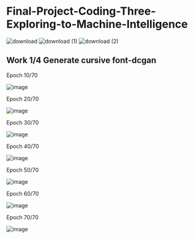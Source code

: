 # Final-Project-Coding-Three-Exploring-to-Machine-Intelligence
![download](https://github.com/luoq03/Final-Project-Coding-Three-Exploring-to-Machine-Intelligence/assets/57748663/9d0f5989-cdf7-4650-bf93-5e6ea9a5b925)
![download (1)](https://github.com/luoq03/Final-Project-Coding-Three-Exploring-to-Machine-Intelligence/assets/57748663/956dba3e-4282-4dd4-b36e-b6a4105a943f)
![download (2)](https://github.com/luoq03/Final-Project-Coding-Three-Exploring-to-Machine-Intelligence/assets/57748663/7079843c-cf96-4d35-bd23-ccf7140a74fb)

## Work 1/4 Generate cursive font-dcgan ##

Epoch 10/70

![image](https://github.com/luoq03/Final-Project-Coding-Three-Exploring-to-Machine-Intelligence/assets/57748663/d8a38714-091e-4efe-ab9d-6ca5d8e121af)

Epoch 20/70

![image](https://github.com/luoq03/Final-Project-Coding-Three-Exploring-to-Machine-Intelligence/assets/57748663/36ecf015-1d72-45d1-b635-5792c98c5a8d)

Epoch 30/70

![image](https://github.com/luoq03/Final-Project-Coding-Three-Exploring-to-Machine-Intelligence/assets/57748663/cf8163ef-861c-478c-bdf8-d061b5984e59)

Epoch 40/70

![image](https://github.com/luoq03/Final-Project-Coding-Three-Exploring-to-Machine-Intelligence/assets/57748663/b24cdb2c-3974-4b72-bee7-07b72fabc0f9)

Epoch 50/70

![image](https://github.com/luoq03/Final-Project-Coding-Three-Exploring-to-Machine-Intelligence/assets/57748663/9ff3cf36-69c9-47e4-a6f4-6fbfac475e98)

Epoch 60/70

![image](https://github.com/luoq03/Final-Project-Coding-Three-Exploring-to-Machine-Intelligence/assets/57748663/54994eca-450f-439a-b814-e9ceaf338eb8)

Epoch 70/70

![image](https://github.com/luoq03/Final-Project-Coding-Three-Exploring-to-Machine-Intelligence/assets/57748663/533d027f-4faa-4c4e-9734-5acc4639e2bf)

